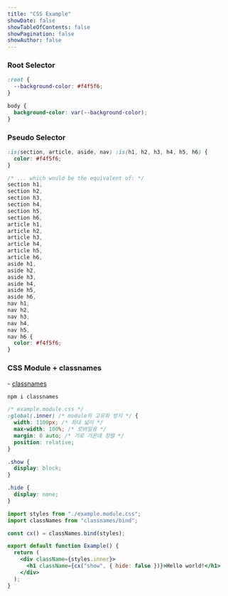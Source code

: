 ```yaml
---
title: "CSS Example"
showDate: false
showTableOfContents: false
showPagination: false
showAuthor: false
---
```


### Root Selector

```css
:root {
  --background-color: #f4f5f6;
}

body {
  background-color: var(--background-color);
}
```

### Pseudo Selector

```css
:is(section, article, aside, nav) :is(h1, h2, h3, h4, h5, h6) {
  color: #f4f5f6;
}

/* ... which would be the equivalent of: */
section h1,
section h2,
section h3,
section h4,
section h5,
section h6,
article h1,
article h2,
article h3,
article h4,
article h5,
article h6,
aside h1,
aside h2,
aside h3,
aside h4,
aside h5,
aside h6,
nav h1,
nav h2,
nav h3,
nav h4,
nav h5,
nav h6 {
  color: #f4f5f6;
}
```

### CSS Module + classnames

\- [classnames](https://github.com/JedWatson/classnames)

```bash
npm i classnames
```

```css
/* example.module.css */
:global(.inner) /* module의 고유화 방지 */ {
  width: 1100px; /* 최대 넓이 */
  max-width: 100%; /* 모바일용 */
  margin: 0 auto; /* 가로 가운데 정렬 */
  position: relative;
}

.show {
  display: block;
}

.hide {
  display: none;
}
```

```jsx
import styles from "./example.module.css";
import classNames from "classnames/bind";

const cx() = classNames.bind(styles);

export default function Example() {
  return (
    <div className={styles.inner}>
      <h1 className={cx("show", { hide: false })}>Hello world!</h1>
    </div>
  );
}
```
